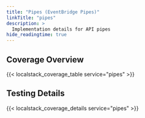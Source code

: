 ```yaml
---
title: "Pipes (EventBridge Pipes)"
linkTitle: "pipes"
description: >
  Implementation details for API pipes
hide_readingtime: true
---
```


## Coverage Overview

{{< localstack_coverage_table service="pipes" >}}

## Testing Details

{{< localstack_coverage_details service="pipes" >}}
